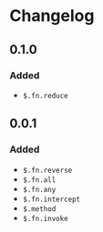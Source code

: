 # Changelog

## 0.1.0
### Added

* `$.fn.reduce`

## 0.0.1
### Added

* `$.fn.reverse`
* `$.fn.all`
* `$.fn.any`
* `$.fn.intercept`
* `$.method`
* `$.fn.invoke`
